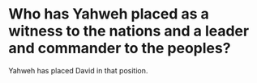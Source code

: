 # Who has Yahweh placed as a witness to the nations and a leader and commander to the peoples?

Yahweh has placed David in that position.
